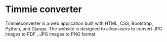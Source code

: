 # Timmie converter
 Timmieconverter is a web application built with HTML, CSS, Bootstrap, Python, and Django. The website is designed to allow users to convert JPG images to PDF , JPG images to PNG format
